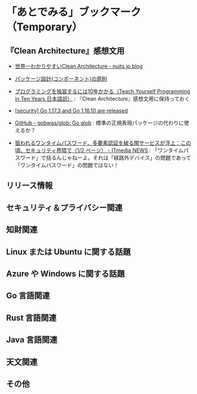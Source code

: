 # 「あとでみる」ブックマーク（Temporary）

## 『Clean Architecture』感想文用

- [世界一わかりやすいClean Architecture - nuits.jp blog](https://www.nuits.jp/entry/easiest-clean-architecture-2019-09)
- [パッケージ設計(コンポーネント)の原則](https://zenn.dev/uesho/articles/c819d53be1d6d9d120e8)
- [プログラミングを独習するには10年かかる（Teach Yourself Programming in Ten Years 日本語訳）](https://www.yamdas.org/column/technique/21-daysj.html) : 『Clean Architecture』感想文用に保持っておく

- [[security] Go 1.17.3 and Go 1.16.10 are released](https://groups.google.com/g/golang-announce/c/0fM21h43arc/m/a2Hu_dWRAAAJ)
- [GitHub - gobwas/glob: Go glob](https://github.com/gobwas/glob) : 標準の正規表現パッケージの代わりに使えるか？
- [狙われるワンタイムパスワード、多要素認証を破る闇サービスが浮上：この頃、セキュリティ界隈で（1/2 ページ） - ITmedia NEWS](https://www.itmedia.co.jp/news/articles/2111/05/news052.html) : 「ワンタイムパスワード」で括るんじゃねーよ。それは「経路外デバイス」の問題であって「ワンタイムパスワード」の問題ではない！


## リリース情報


## セキュリティ＆プライバシー関連


## 知財関連


## Linux または Ubuntu に関する話題


## Azure や Windows に関する話題


## Go 言語関連


## Rust 言語関連


## Java  言語関連


## 天文関連


## その他


<!-- eof -->
